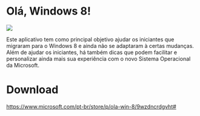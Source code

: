# Olá, Windows 8!

[![](https://store-images.s-microsoft.com/image/apps.227.9007199266318612.8b10acb7-8805-4bea-9b4a-63e660c395f0.983593e4-07b2-4b0b-82c7-51644e6fc943?w=1399&h=787&q=60)](https://www.microsoft.com/pt-br/store/p/ola-win-8/9wzdncrdgvht#)

Este aplicativo tem como principal objetivo ajudar os iniciantes que migraram para o Windows 8 e ainda não se adaptaram à certas mudanças. Além de ajudar os iniciantes, há também dicas que podem facilitar e personalizar ainda mais sua experiência com o novo Sistema Operacional da Microsoft.

# Download

https://www.microsoft.com/pt-br/store/p/ola-win-8/9wzdncrdgvht#
